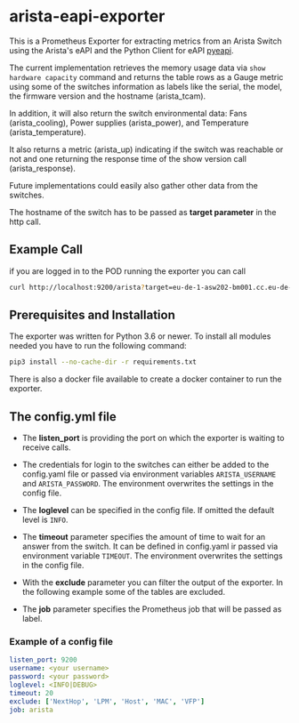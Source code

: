 # arista-eapi-exporter

This is a Prometheus Exporter for extracting metrics from an Arista Switch using the Arista's eAPI and the Python Client for eAPI [pyeapi](https://pypi.org/project/pyeapi/).

The current implementation retrieves the memory usage data via `show hardware capacity` command and returns the table rows as a Gauge metric using some of the switches information as labels like the serial, the model, the firmware version and the hostname (arista_tcam).

In addition, it will also return the switch environmental data: Fans (arista_cooling), Power supplies (arista_power), and Temperature (arista_temperature).

It also returns a metric (arista_up) indicating if the switch was reachable or not and one returning the response time of the show version call (arista_response).

Future implementations could easily also gather other data from the switches.

The hostname of the switch has to be passed as **target parameter** in the http call.

## Example Call

if you are logged in to the POD running the exporter you can call

```bash
curl http://localhost:9200/arista?target=eu-de-1-asw202-bm001.cc.eu-de-1.cloud.sap
```

## Prerequisites and Installation

The exporter was written for Python 3.6 or newer. To install all modules needed you have to run the following command:

```bash
pip3 install --no-cache-dir -r requirements.txt
```

There is also a docker file available to create a docker container to run the exporter.

## The config.yml file

* The **listen_port** is providing the port on which the exporter is waiting to receive calls.

* The credentials for login to the switches can either be added to the config.yaml file or passed via environment variables `ARISTA_USERNAME` and `ARISTA_PASSWORD`. The environment overwrites the settings in the config file.

* The **loglevel** can be specified in the config file. If omitted the default level is `INFO`.

* The **timeout** parameter specifies the amount of time to wait for an answer from the switch. It can be defined in config.yaml ir passed via environment variable `TIMEOUT`. The environment overwrites the settings in the config file.

* With the **exclude** parameter you can filter the output of the exporter. In the following example some of the tables are excluded.

* The **job** parameter specifies the Prometheus job that will be passed as label.

### Example of a config file

```yaml
listen_port: 9200
username: <your username>
password: <your password>
loglevel: <INFO|DEBUG>
timeout: 20
exclude: ['NextHop', 'LPM', 'Host', 'MAC', 'VFP']
job: arista
```
